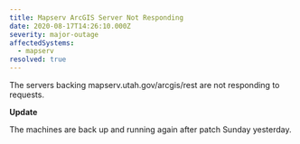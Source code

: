 ```yaml
---
title: Mapserv ArcGIS Server Not Responding
date: 2020-08-17T14:26:10.000Z
severity: major-outage
affectedSystems:
  - mapserv
resolved: true
---
```


The servers backing mapserv.utah.gov/arcgis/rest are not responding to requests.

**Update**

The machines are back up and running again after patch Sunday yesterday.
